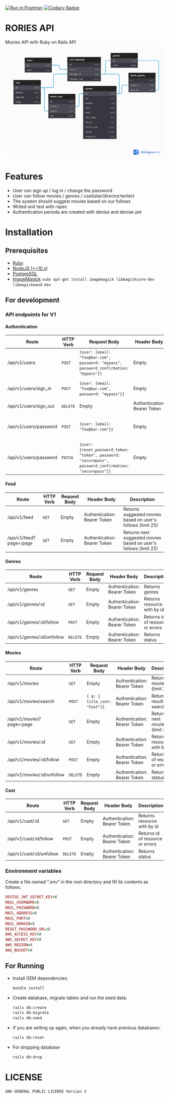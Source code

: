 [![Run in Postman](https://run.pstmn.io/button.svg)](https://app.getpostman.com/run-collection/11695464-2633ef74-01cc-41fe-b3fa-47bc82cbfba3?action=collection%2Ffork&collection-url=entityId%3D11695464-2633ef74-01cc-41fe-b3fa-47bc82cbfba3%26entityType%3Dcollection%26workspaceId%3De1df351f-1989-4f99-b41c-314c5d42d143)
[![Codacy Badge](https://app.codacy.com/project/badge/Grade/d0a6de7fa889487f9611ee74b8b7d8a7)](https://www.codacy.com/gh/nejdetkadir/rories-api/dashboard?utm_source=github.com&amp;utm_medium=referral&amp;utm_content=nejdetkadir/rories-api&amp;utm_campaign=Badge_Grade)

# RORIES API
Movies API with Ruby on Rails API
![database](docs/database.png)

# Features
- User can sign up / log in / change the password
- User can follow movies / genres / cast(star/director/writer)
- The system should suggest movies based on our follows
- Writed unit test with rspec
- Authentication periods are created with devise and devise-jwt 

# Installation
## Prerequisites
- [Ruby](https://rvm.io/)
- [NodeJS (>=10.x)](https://nodejs.org/en/download/package-manager/#debian-and-ubuntu-based-linux-distributions)
- [PostgreSQL](https://www.postgresql.org/download/)
- [ImageMagick](https://imagemagick.org/) `sudo apt-get install imagemagick libmagickcore-dev libmagickwand-dev`

## For development
### API endpoints for V1
#### Authentication
| Route | HTTP Verb | Request Body | Header Body | Description |
| --- | --- | --- | --- | --- |
| /api/v1/users | `POST` | ```{user: {email: "foo@bar.com", password: "mypass", password_confirmation: "mypass"}}``` | Empty | Returns authentication bearer token on header |
| /api/v1/users/sign_in | `POST` | ```{user: {email: "foo@bar.com", password: "mypass"}}``` | Empty | Returns authentication bearer token on header |
| /api/v1/users/sign_out | `DELETE` | Empty  | Authentication: Bearer Token | Returns sign out message |
| /api/v1/users/password | `POST` | ```{user: {email: "foo@bar.com"}}```  | Empty | Returns instructions about resetting password  |
| /api/v1/users/password | `PATCH` | ```{user: {reset_password_token: "token", password: "securepass", password_confirmation: "securepass"}}```  | Empty | Returns status |

#### Feed
| Route | HTTP Verb | Request Body | Header Body | Description |
| --- | --- | --- | --- | --- |
| /api/v1/feed | `GET` | Empty | Authentication: Bearer Token | Returns suggested movies based on user's follows (limit 25) |
| /api/v1/feed?page=:page | `GET` | Empty | Authentication: Bearer Token | Returns next suggested movies based on user's follows (limit 25) |


#### Genres
| Route | HTTP Verb | Request Body | Header Body | Description |
| --- | --- | --- | --- | --- |
| /api/v1/genres | `GET` | Empty | Authentication: Bearer Token | Returns genres |
| /api/v1/genres/:id | `GET` | Empty | Authentication: Bearer Token | Returns resource with by id |
| /api/v1/genres/:id/follow| `POST` | Empty | Authentication: Bearer Token | Returns id of resource or errors |
| /api/v1/genres/:id/unfollow| `DELETE` | Empty | Authentication: Bearer Token | Returns status |

#### Movies
| Route | HTTP Verb | Request Body | Header Body | Description |
| --- | --- | --- | --- | --- |
| /api/v1/movies | `GET` | Empty | Authentication: Bearer Token | Returns movies (limit 25) |
| /api/v1/movies/search | `POST` | ```{ q: { title_cont: "Fast"}}``` | Authentication: Bearer Token | Returns result of searching |
| /api/v1/movies?page=:page | `GET` | Empty | Authentication: Bearer Token | Returns next movies (limit 25) |
| /api/v1/movies/:id| `GET` | Empty | Authentication: Bearer Token | Returns resource with by id |
| /api/v1/movies/:id/follow| `POST` | Empty | Authentication: Bearer Token | Returns id of resource or errors |
| /api/v1/movies/:id/unfollow| `DELETE` | Empty | Authentication: Bearer Token | Returns status |

#### Cast
| Route | HTTP Verb | Request Body | Header Body | Description |
| --- | --- | --- | --- | --- |
| /api/v1/cast/:id| `GET` | Empty | Authentication: Bearer Token | Returns resource with by id |
| /api/v1/cast/:id/follow| `POST` | Empty | Authentication: Bearer Token | Returns id of resource or errors |
| /api/v1/cast/:id/unfollow| `DELETE` | Empty | Authentication: Bearer Token | Returns status |

### Environment variables
Create a file named ".env" in the root directory and fill its contents as follows.
```ruby
DEVISE_JWT_SECRET_KEY=X
MAIL_USERNAME=X
MAIL_PASSWORD=X
MAIL_ADDRESS=X
MAIL_PORT=X
MAIL_DOMAIN=X
RESET_PASSWORD_URL=X
AWS_ACCESS_KEY=X
AWS_SECRET_KEY=X
AWS_REGION=X
AWS_BUCKET=X
```

## For Running
- Install GEM dependencies:

  ```bash
  bundle install
  ```

- Create database, migrate tables and run the seed data:

  ```bash
  rails db:create
  rails db:migrate
  rails db:seed
  ```

- If you are setting up again, when you already have previous databases:

  ```bash
  rails db:reset
  ```
- For dropping database
  ```bash
  rails db:drop
  ``` 

# LICENSE
```
GNU GENERAL PUBLIC LICENSE Version 3
```

